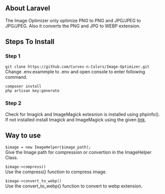## About Laravel

The Image Optimizer only optimize PNG to PNG and JPG/JPEG to JPG/JPEG. Also it converts the PNG and JPG to WEBP extension.  


## Steps To Install
### Step 1
``` git clone https://github.com/Curves-n-Colors/Image-Optimizer.git ```
<br>
Change .env.exammple to .env and open console to enter following command.

```composer install```
<br>
```php artisan key:generate```

### Step 2
Check for Imagick and ImageMagick extesnion is installed using phpinfo().
If not installed install Imagick and ImageMagick using the given [link](https://phpandmysql.com/extras/install-imagemagick-and-imagick-xampp/).



## Way to use 
``` $image = new ImageHelper($image_path); ```
<br>
Give the Image path for compression or convertion in the ImageHelper Class.

``` $image->compress() ```
<br>
Use the compress() function to compress image. 

``` $image->convert_to_webp() ```
<br>
Use the convert_to_webp() function to convert to webp extension. 

